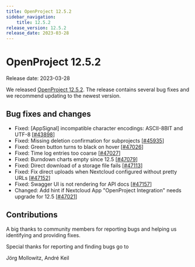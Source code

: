```yaml
---
title: OpenProject 12.5.2
sidebar_navigation:
    title: 12.5.2
release_version: 12.5.2
release_date: 2023-03-28
---
```


# OpenProject 12.5.2

Release date: 2023-03-28

We released [OpenProject 12.5.2](https://community.openproject.org/versions/1693).
The release contains several bug fixes and we recommend updating to the newest version.

## Bug fixes and changes

- Fixed: [AppSignal] incompatible character encodings: ASCII-8BIT and UTF-8 \[[#43898](https://community.openproject.org/wp/43898)\]
- Fixed: Missing deletion confirmation for subprojects \[[#45935](https://community.openproject.org/wp/45935)\]
- Fixed: Green button turns to black on hover \[[#47026](https://community.openproject.org/wp/47026)\]
- Fixed: Time log entries too coarse \[[#47027](https://community.openproject.org/wp/47027)\]
- Fixed: Burndown charts empty since 12.5 \[[#47079](https://community.openproject.org/wp/47079)\]
- Fixed: Direct download of a storage file fails \[[#47113](https://community.openproject.org/wp/47113)\]
- Fixed: Fix direct uploads when Nextcloud configured without pretty URLs  \[[#47152](https://community.openproject.org/wp/47152)\]
- Fixed: Swagger UI is not rendering for API docs \[[#47157](https://community.openproject.org/wp/47157)\]
- Changed: Add hint if Nextcloud App "OpenProject Integration" needs upgrade for 12.5 \[[#47021](https://community.openproject.org/wp/47021)\]

## Contributions

A big thanks to community members for reporting bugs and helping us identifying and providing fixes.

Special thanks for reporting and finding bugs go to

Jörg Mollowitz, André Keil
